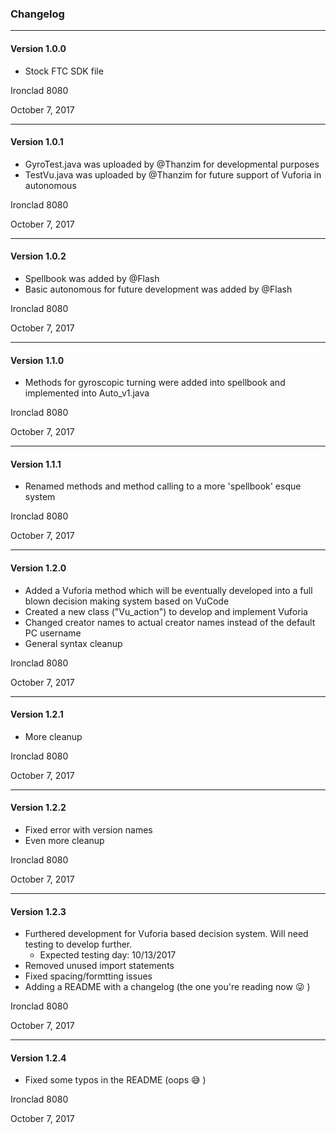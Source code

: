 ﻿### Changelog
**************************************************************************************
#### Version 1.0.0

 * Stock FTC SDK file

Ironclad 8080

October 7, 2017

**************************************************************************************
#### Version 1.0.1

 * GyroTest.java was uploaded by @Thanzim for developmental purposes
 * TestVu.java was uploaded by @Thanzim for future support of Vuforia in autonomous

Ironclad 8080

October 7, 2017

**************************************************************************************
#### Version 1.0.2
 * Spellbook was added by @Flash
 * Basic autonomous for future development was added by @Flash

Ironclad 8080

October 7, 2017

**************************************************************************************
#### Version 1.1.0
 * Methods for gyroscopic turning were added into spellbook and implemented into Auto_v1.java

Ironclad 8080

October 7, 2017

**************************************************************************************
#### Version 1.1.1
 * Renamed methods and method calling to a more 'spellbook' esque system

Ironclad 8080

October 7, 2017

**************************************************************************************
#### Version 1.2.0
 * Added a Vuforia method which will be eventually developed into a full blown decision making system based on VuCode
 * Created a new class ("Vu_action") to develop and implement Vuforia
 * Changed creator names to actual creator names instead of the default PC username
 * General syntax cleanup

Ironclad 8080

October 7, 2017

**************************************************************************************
#### Version 1.2.1
 * More cleanup

Ironclad 8080

October 7, 2017

**************************************************************************************
#### Version 1.2.2
 * Fixed error with version names
 * Even more cleanup

Ironclad 8080

October 7, 2017

**************************************************************************************
#### Version 1.2.3
 * Furthered development for Vuforia based decision system. Will need testing to develop further.
   - Expected testing day: 10/13/2017 
 * Removed unused import statements
 * Fixed spacing/formtting issues
 * Adding a README with a changelog (the one you're reading now :stuck_out_tongue_winking_eye: )

Ironclad 8080

October 7, 2017
**************************************************************************************
#### Version 1.2.4
 * Fixed some typos in the README (oops :sweat_smile: ) 

Ironclad 8080

October 7, 2017

 

